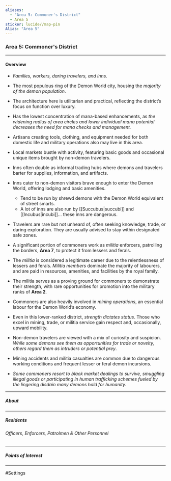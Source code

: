 ```yaml
---
aliases:
  - "Area 5: Commoner's District"
  - Area 5
sticker: lucide//map-pin
Alias: "Area 5"
---
```


### Area 5: Commoner's District
---
#### Overview
- *Families, workers, daring travelers, and inns.*
- The most populous ring of the Demon World city, housing the *majority of the demon population*.
- The architecture here is utilitarian and practical, reflecting the district’s focus on function over luxury.
- Has the lowest concentration of mana-based enhancements, as *the widening radius of area circles and lower individual mana potential decreases the need for mana checks and management.*
-  Artisans creating tools, clothing, and equipment needed for both domestic life and military operations also may live in this area.

- Local markets bustle with activity, featuring basic goods and occasional unique items brought by non-demon travelers.
- Inns often double as informal trading hubs where demons and travelers barter for supplies, information, and artifacts.
- Inns cater to non-demon visitors brave enough to enter the Demon World, offering lodging and basic amenities.
	- Tend to be run by shrewd demons with the Demon World equivalent of street smarts.
	- A lot of inns are also run by [[Succubus|succubi]] and [[Incubus|incubi]]... these inns are dangerous.
- Travelers are rare but not unheard of, often seeking knowledge, trade, or daring exploration. They are usually advised to stay within designated safe zones.

- A significant portion of commoners work as *militia* enforcers, patrolling the borders, **Area 7**, to protect it from lessers and ferals.
- The *militia* is considered a legitimate career due to the relentlessness of lessers and ferals. *Militia members* dominate the majority of labourers, and are paid in resources, amenities, and facilities by the royal family.
- The militia serves as a proving ground for commoners to demonstrate their strength, with rare opportunities for promotion into the military ranks of **Area 2**. 
- Commoners are also heavily involved in *mining operations*, an essential labour for the Demon World’s economy.
- Even in this lower-ranked district, *strength dictates status*. Those who excel in mining, trade, or militia service gain respect and, occasionally, upward mobility.
- Non-demon travelers are viewed with a mix of curiosity and suspicion. *While some demons see them as opportunities for trade or novelty, others regard them as intruders or potential prey*.
- Mining accidents and militia casualties are common due to dangerous working conditions and frequent lesser or feral demon incursions.
- *Some commoners resort to black market dealings to survive, smuggling illegal goods or participating in human trafficking schemes fueled by the lingering disdain many demons hold for humanity.*

----
##### About




---
##### Residents 

###### Officers, Enforcers, Patrolmen & Other Personnel 


---
##### Points of Interest


---
#Settings 




